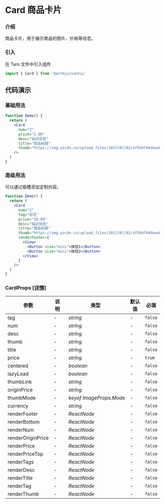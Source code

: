 # Card 商品卡片

### 介绍

商品卡片，用于展示商品的图片、价格等信息。

### 引入

在 Taro 文件中引入组件

```js
import { Card } from '@antmjs/vantui'
```

## 代码演示

### 基础用法

```jsx
function Demo() {
  return (
    <Card
      num="2"
      price="2.00"
      desc="描述信息"
      title="商品标题"
      thumb="https://img.yzcdn.cn/upload_files/2017/07/02/af5b9f44deaeb68000d7e4a711160c53.jpg"
    />
  )
}
```

### 高级用法

可以通过插槽添加定制内容。

```jsx
function Demo() {
  return (
    <Card
      num="2"
      tag="标签"
      price="10.00"
      desc="描述信息"
      title="商品标题"
      thumb="https://img.yzcdn.cn/upload_files/2017/07/02/af5b9f44deaeb68000d7e4a711160c53.jpg"
      renderFooter={
        <View>
          <Button size="mini">按钮1</Button>
          <Button size="mini">按钮2</Button>
        </View>
      }
    />
  )
}
```

### CardProps [[详情]](https://github.com/AntmJS/vantui/tree/main/packages/vantui/types/card.d.ts)

| 参数              | 说明 | 类型                                          | 默认值 | 必填    |
| ----------------- | ---- | --------------------------------------------- | ------ | ------- |
| tag               | -    | _&nbsp;&nbsp;string<br/>_                     | -      | `false` |
| num               | -    | _&nbsp;&nbsp;string<br/>_                     | -      | `false` |
| desc              | -    | _&nbsp;&nbsp;string<br/>_                     | -      | `false` |
| thumb             | -    | _&nbsp;&nbsp;string<br/>_                     | -      | `false` |
| title             | -    | _&nbsp;&nbsp;string<br/>_                     | -      | `false` |
| price             | -    | _&nbsp;&nbsp;string<br/>_                     | -      | `true`  |
| centered          | -    | _&nbsp;&nbsp;boolean<br/>_                    | -      | `false` |
| lazyLoad          | -    | _&nbsp;&nbsp;boolean<br/>_                    | -      | `false` |
| thumbLink         | -    | _&nbsp;&nbsp;string<br/>_                     | -      | `false` |
| originPrice       | -    | _&nbsp;&nbsp;string<br/>_                     | -      | `false` |
| thumbMode         | -    | _&nbsp;&nbsp;keyof&nbsp;ImageProps.Mode<br/>_ | -      | `false` |
| currency          | -    | _&nbsp;&nbsp;string<br/>_                     | -      | `false` |
| renderFooter      | -    | _&nbsp;&nbsp;ReactNode<br/>_                  | -      | `false` |
| renderBottom      | -    | _&nbsp;&nbsp;ReactNode<br/>_                  | -      | `false` |
| renderNum         | -    | _&nbsp;&nbsp;ReactNode<br/>_                  | -      | `false` |
| renderOriginPrice | -    | _&nbsp;&nbsp;ReactNode<br/>_                  | -      | `false` |
| renderPrice       | -    | _&nbsp;&nbsp;ReactNode<br/>_                  | -      | `false` |
| renderPriceTop    | -    | _&nbsp;&nbsp;ReactNode<br/>_                  | -      | `false` |
| renderTags        | -    | _&nbsp;&nbsp;ReactNode<br/>_                  | -      | `false` |
| renderDesc        | -    | _&nbsp;&nbsp;ReactNode<br/>_                  | -      | `false` |
| renderTitle       | -    | _&nbsp;&nbsp;ReactNode<br/>_                  | -      | `false` |
| renderTag         | -    | _&nbsp;&nbsp;ReactNode<br/>_                  | -      | `false` |
| renderThumb       | -    | _&nbsp;&nbsp;ReactNode<br/>_                  | -      | `false` |
